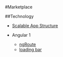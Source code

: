 #Marketplace

##Technology

* [Scalable App Structure](https://scotch.io/tutorials/angularjs-best-practices-directory-structure)

* Angular 1
	* [ngRoute](https://docs.angularjs.org/api/ngRoute)
	* [loading bar](http://chieffancypants.github.io/angular-loading-bar)